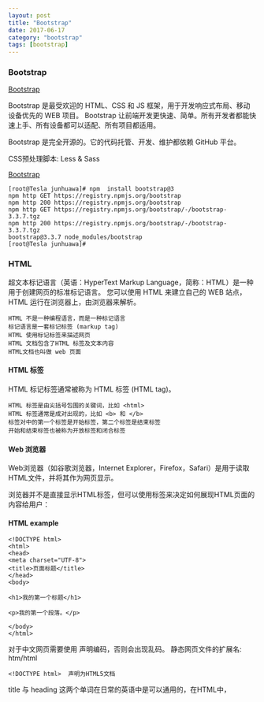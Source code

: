 ```yaml
---
layout: post
title: "Bootstrap"
date: 2017-06-17
category: "bootstrap"
tags: [bootstrap]
---
```

### Bootstrap

[Bootstrap](http://v3.bootcss.com/)

Bootstrap 是最受欢迎的 HTML、CSS 和 JS 框架，用于开发响应式布局、移动设备优先的 WEB 项目。
Bootstrap
让前端开发更快速、简单。所有开发者都能快速上手、所有设备都可以适配、所有项目都适用。

Bootstrap 是完全开源的。它的代码托管、开发、维护都依赖 GitHub 平台。

CSS预处理脚本: Less & Sass

[Bootstrap](http://getbootstrap.com/getting-started/#download)

    [root@Tesla junhuawa]# npm  install bootstrap@3
    npm http GET https://registry.npmjs.org/bootstrap
    npm http 200 https://registry.npmjs.org/bootstrap
    npm http GET https://registry.npmjs.org/bootstrap/-/bootstrap-3.3.7.tgz
    npm http 200 https://registry.npmjs.org/bootstrap/-/bootstrap-3.3.7.tgz
    bootstrap@3.3.7 node_modules/bootstrap
    [root@Tesla junhuawa]# 

### HTML

超文本标记语言（英语：HyperText Markup
Language，简称：HTML）是一种用于创建网页的标准标记语言。
您可以使用 HTML 来建立自己的 WEB 站点，HTML 运行在浏览器上，由浏览器来解析。

    HTML 不是一种编程语言，而是一种标记语言
    标记语言是一套标记标签 (markup tag)
    HTML 使用标记标签来描述网页
    HTML 文档包含了HTML 标签及文本内容
    HTML文档也叫做 web 页面

#### HTML 标签

HTML 标记标签通常被称为 HTML 标签 (HTML tag)。

    HTML 标签是由尖括号包围的关键词，比如 <html>
    HTML 标签通常是成对出现的，比如 <b> 和 </b>
    标签对中的第一个标签是开始标签，第二个标签是结束标签
    开始和结束标签也被称为开放标签和闭合标签

#### Web 浏览器

Web浏览器（如谷歌浏览器，Internet Explorer，Firefox，Safari）是用于读取HTML文件，并将其作为网页显示。

浏览器并不是直接显示HTML标签，但可以使用标签来决定如何展现HTML页面的内容给用户：

#### HTML example

    <!DOCTYPE html>
    <html>
    <head>
    <meta charset="UTF-8">
    <title>页面标题</title>
    </head>
    <body>
    
    <h1>我的第一个标题</h1>
    
    <p>我的第一个段落。</p>
    
    </body>
    </html>


对于中文网页需要使用 <meta charset="utf-8"> 声明编码，否则会出现乱码。
静态网页文件的扩展名: htm/html 

    <!DOCTYPE html>  声明为HTML5文档

title 与 heading 这两个单词在日常的英语中是可以通用的，在HTML中，<title>
指定整个网页的标题，并不显示在网页上，而显示在浏览器窗口的标题栏中。
而heading标签使一些文本突出显示在网页上。 

一个网页只能有一个\<title\>, 且只能出现在\<head\>和\<\/head\> 标签之间，而\<h1\>, 
\<h2\> 和\<h3\> 可以有任意多个，顺序也可以根据需要任意安排。

### Node.js

    Node.js 是一个基于 Chrome V8 引擎的 JavaScript 运行环境。
    Node.js 使用了一个事件驱动、非阻塞式 I/O 的模型，使其轻量又高效。
    Node.js 的包管理器 npm，是全球最大的开源库生态系统。 

    npm: node package manager


#### Container in Bootstrap

container is a container of row elements.

row elements are containers of columns (the docs call it grid system)

Also, container sets the content's margins dealing with the responsive behaviors of your layout.

Thus the container class is often used to create 'boxed' contents based on the style guidelines of the Bootstrap project.

If you want to go "out of the box" creating a full width grid you can use only row elements with columns inside (spanning the usual 12cols total).

https://stackoverflow.com/questions/19983857/when-should-i-use-container-and-row-in-twitter-bootstrap-3

[The Subtle Magic Behind Why the Bootstrap 3 Grid Works](http://www.helloerik.com/the-subtle-magic-behind-why-the-bootstrap-3-grid-works)

http://getbootstrap.com/css/

### Less

Less 是一门 CSS 预处理语言，它扩充了 CSS 语言，增加了诸如变量、混合（mixin）、函数等功能，让 CSS 更易维护、方便制作主题、扩充。

Less 可以运行在 Node、浏览器和 Rhino 平台上。网上有很多第三方工具帮助你编译 Less 源码。
